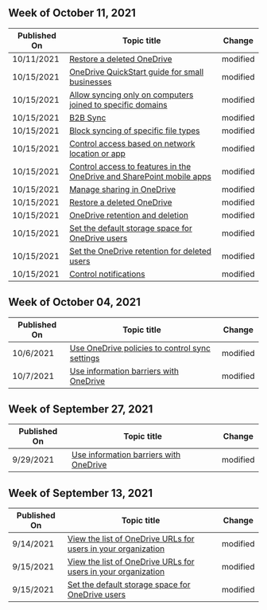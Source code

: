 <!-- This file is generated automatically each week. Changes made to this file will be overwritten.-->



## Week of October 11, 2021


| Published On |Topic title | Change |
|------|------------|--------|
| 10/11/2021 | [Restore a deleted OneDrive](/OneDrive/restore-deleted-onedrive) | modified |
| 10/15/2021 | [OneDrive QuickStart guide for small businesses](/OneDrive/one-drive-quickstart-small-business) | modified |
| 10/15/2021 | [Allow syncing only on computers joined to specific domains](/OneDrive/allow-syncing-only-on-specific-domains) | modified |
| 10/15/2021 | [B2B Sync](/OneDrive/b2b-sync) | modified |
| 10/15/2021 | [Block syncing of specific file types](/OneDrive/block-file-types) | modified |
| 10/15/2021 | [Control access based on network location or app](/OneDrive/control-access-based-on-network-location-or-app) | modified |
| 10/15/2021 | [Control access to features in the OneDrive and SharePoint mobile apps](/OneDrive/control-access-to-mobile-app-features) | modified |
| 10/15/2021 | [Manage sharing in OneDrive](/OneDrive/manage-sharing) | modified |
| 10/15/2021 | [Restore a deleted OneDrive](/OneDrive/restore-deleted-onedrive) | modified |
| 10/15/2021 | [OneDrive retention and deletion](/OneDrive/retention-and-deletion) | modified |
| 10/15/2021 | [Set the default storage space for OneDrive users](/OneDrive/set-default-storage-space) | modified |
| 10/15/2021 | [Set the OneDrive retention for deleted users](/OneDrive/set-retention) | modified |
| 10/15/2021 | [Control notifications](/OneDrive/turn-on-external-sharing-notifications) | modified |


## Week of October 04, 2021


| Published On |Topic title | Change |
|------|------------|--------|
| 10/6/2021 | [Use OneDrive policies to control sync settings](/OneDrive/use-group-policy) | modified |
| 10/7/2021 | [Use information barriers with OneDrive](/OneDrive/information-barriers) | modified |


## Week of September 27, 2021


| Published On |Topic title | Change |
|------|------------|--------|
| 9/29/2021 | [Use information barriers with OneDrive](/OneDrive/information-barriers) | modified |


## Week of September 13, 2021


| Published On |Topic title | Change |
|------|------------|--------|
| 9/14/2021 | [View the list of OneDrive URLs for users in your organization](/OneDrive/list-onedrive-urls) | modified |
| 9/15/2021 | [View the list of OneDrive URLs for users in your organization](/OneDrive/list-onedrive-urls) | modified |
| 9/15/2021 | [Set the default storage space for OneDrive users](/OneDrive/set-default-storage-space) | modified |
